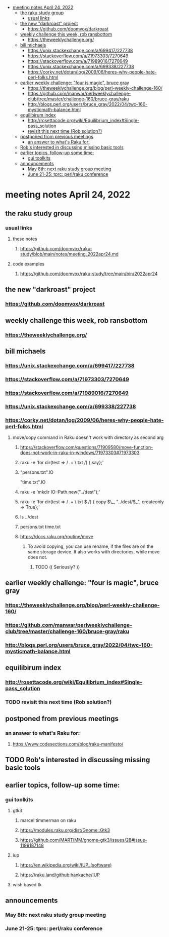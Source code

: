 - [meeting notes April 24, 2022](#org9b16941)
  - [the raku study group](#org07e4468)
    - [usual links](#orgdb81b39)
  - [the new "darkroast" project](#orgeda9df0)
    - [<https://github.com/doomvox/darkroast>](#orgca78451)
  - [weekly challenge this week, rob ransbottom](#orgf8e52ce)
    - [<https://theweeklychallenge.org/>](#orgd956e80)
  - [bill michaels](#orgc0a5628)
    - [<https://unix.stackexchange.com/a/699417/227738>](#org6616a80)
    - [<https://stackoverflow.com/a/71973303/7270649>](#org1f52ebd)
    - [<https://stackoverflow.com/a/71989016/7270649>](#orgac59378)
    - [<https://unix.stackexchange.com/a/699338/227738>](#org95e1a29)
    - [<https://corky.net/dotan/log/2009/06/heres-why-people-hate-perl-folks.html>](#orgf40e162)
  - [earlier weekly challenge: "four is magic", bruce gray](#orgcf097f7)
    - [<https://theweeklychallenge.org/blog/perl-weekly-challenge-160/>](#orga4fa3f3)
    - [<https://github.com/manwar/perlweeklychallenge-club/tree/master/challenge-160/bruce-gray/raku>](#org3413753)
    - [<http://blogs.perl.org/users/bruce_gray/2022/04/twc-160-mysticmath-balance.html>](#orgaa0165b)
  - [equilibirum index](#org6a783b3)
    - [<http://rosettacode.org/wiki/Equilibrium_index#Single-pass_solution>](#org39f06ac)
    - [revisit this next time (Rob solution?)](#org20a1d78)
  - [postponed from previous meetings](#org00d187a)
    - [an answer to what's Raku for:](#org2c9df71)
  - [Rob's interested in discussing missing basic tools](#org4956796)
  - [earlier topics, follow-up some time:](#org41a36fa)
    - [gui toolkits](#org6c1c28c)
  - [announcements](#org5875486)
    - [May 8th: next raku study group meeting](#orgf85217c)
    - [June 21-25: tprc: perl/raku conference](#org7576f2d)


<a id="org9b16941"></a>

# meeting notes April 24, 2022


<a id="org07e4468"></a>

## the raku study group


<a id="orgdb81b39"></a>

### usual links

1.  these notes

    1.  <https://github.com/doomvox/raku-study/blob/main/notes/meeting_2022apr24.md>

2.  code examples

    1.  <https://github.com/doomvox/raku-study/tree/main/bin/2022apr24>


<a id="orgeda9df0"></a>

## the new "darkroast" project


<a id="orgca78451"></a>

### <https://github.com/doomvox/darkroast>


<a id="orgf8e52ce"></a>

## weekly challenge this week, rob ransbottom


<a id="orgd956e80"></a>

### <https://theweeklychallenge.org/>


<a id="orgc0a5628"></a>

## bill michaels


<a id="org6616a80"></a>

### <https://unix.stackexchange.com/a/699417/227738>


<a id="org1f52ebd"></a>

### <https://stackoverflow.com/a/71973303/7270649>


<a id="orgac59378"></a>

### <https://stackoverflow.com/a/71989016/7270649>


<a id="org95e1a29"></a>

### <https://unix.stackexchange.com/a/699338/227738>


<a id="orgf40e162"></a>

### <https://corky.net/dotan/log/2009/06/heres-why-people-hate-perl-folks.html>

1.  move/copy command in Raku doesn't work with directory as second arg

    1.  <https://stackoverflow.com/questions/71909580/move-function-does-not-work-in-raku-in-windows/71973303#71973303>
    
    2.  raku -e 'for dir(test => / .+ \\.txt /) {.say};'
    
    3.  "persons.txt".IO
    
        "time.txt".IO
    
    4.  raku -e 'mkdir IO::Path.new("../dest");'
    
    5.  raku -e 'for dir(test => / .+ \\.txt $ /) { copy $\_, "../dest/$\_", createonly => True};'
    
    6.  ls ../dest
    
    7.  persons.txt time.txt
    
    8.  <https://docs.raku.org/routine/move>
    
        1.  To avoid copying, you can use rename, if the files are on the same storage device. It also works with directories, while move does not.
        
            1.  TODO (( Seriously? ))


<a id="orgcf097f7"></a>

## earlier weekly challenge: "four is magic", bruce gray


<a id="orga4fa3f3"></a>

### <https://theweeklychallenge.org/blog/perl-weekly-challenge-160/>


<a id="org3413753"></a>

### <https://github.com/manwar/perlweeklychallenge-club/tree/master/challenge-160/bruce-gray/raku>


<a id="orgaa0165b"></a>

### <http://blogs.perl.org/users/bruce_gray/2022/04/twc-160-mysticmath-balance.html>


<a id="org6a783b3"></a>

## equilibirum index


<a id="org39f06ac"></a>

### <http://rosettacode.org/wiki/Equilibrium_index#Single-pass_solution>


<a id="org20a1d78"></a>

### TODO revisit this next time (Rob solution?)


<a id="org00d187a"></a>

## postponed from previous meetings


<a id="org2c9df71"></a>

### an answer to what's Raku for:

1.  <https://www.codesections.com/blog/raku-manifesto/>


<a id="org4956796"></a>

## TODO Rob's interested in discussing missing basic tools


<a id="org41a36fa"></a>

## earlier topics, follow-up some time:


<a id="org6c1c28c"></a>

### gui toolkits

1.  gtk3

    1.  marcel timmerman on raku
    
    2.  <https://modules.raku.org/dist/Gnome::Gtk3>
    
    3.  <https://github.com/MARTIMM/gnome-gtk3/issues/28#issue-1199187148>

2.  iup

    1.  <https://en.wikipedia.org/wiki/IUP_(software)>
    
    2.  <https://raku.land/github:hankache/IUP>

3.  wish based tk


<a id="org5875486"></a>

## announcements


<a id="orgf85217c"></a>

### May 8th: next raku study group meeting


<a id="org7576f2d"></a>

### June 21-25: tprc: perl/raku conference
